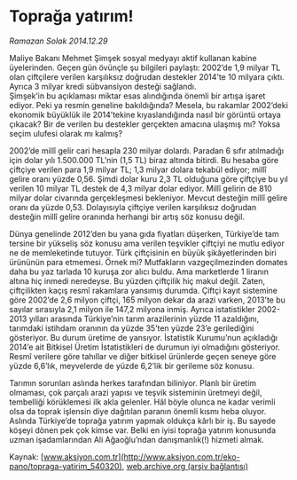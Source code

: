 # Toprağa yatırım!

*Ramazan Solak 2014.12.29*

<div class="pNewsDetailMainContent" itemprop="articleBody">
 <p>
  Maliye Bakanı Mehmet Şimşek sosyal medyayı aktif kullanan kabine üyelerinden. Geçen gün övünçle şu bilgileri paylaştı: 2002’de 1,9 milyar TL olan çiftçilere verilen karşılıksız doğrudan destekler 2014’te 10 milyara çıktı. Ayrıca 3 milyar kredi sübvansiyon desteği sağlandı.
  <br>
   Şimşek’in bu açıklaması miktar esas alındığında önemli bir artışa işaret ediyor. Peki ya resmin geneline bakıldığında? Mesela, bu rakamlar 2002’deki ekonomik büyüklük ile 2014’tekine kıyaslandığında nasıl bir görüntü ortaya çıkacak? Bir de verilen bu destekler gerçekten amacına ulaşmış mı? Yoksa seçim ulufesi olarak mı kalmış?
  </br>
 </p>
 <p>
  2002’de millî gelir cari hesapla 230 milyar dolardı. Paradan 6 sıfır atılmadığı için dolar yılı 1.500.000 TL’nin (1,5 TL) biraz altında bitirdi. Bu hesaba göre çiftçiye verilen para 1,9 milyar TL; 1,3 milyar dolara tekabül ediyor; millî gelire oranı yüzde 0,56. Şimdi dolar kuru 2,3 TL olduğuna göre çiftçiye bu yıl verilen 10 milyar TL destek de 4,3 milyar dolar ediyor. Millî gelirin de 810 milyar dolar civarında gerçekleşmesi bekleniyor. Mevcut desteğin millî gelire oranı da yüzde 0,53. Dolayısıyla çiftçiye verilen karşılıksız doğrudan desteğin millî gelire oranında herhangi bir artış söz konusu değil.
 </p>
 <p>
  Dünya genelinde 2012’den bu yana gıda fiyatları düşerken, Türkiye’de tam tersine bir yükseliş söz konusu ama verilen teşvikler çiftçiyi ne mutlu ediyor ne de memleketinde tutuyor. Türk çiftçisinin en büyük şikâyetlerinden biri ürününün para etmemesi. Örnek mi? Mutfakların vazgeçilmezinden domates daha bu yaz tarlada 10 kuruşa zor alıcı buldu. Ama marketlerde 1 liranın altına hiç inmedi neredeyse. Bu yüzden çiftçilik hiç makul değil. Zaten, çiftçilikten kaçış resmî rakamlara yansımış durumda. Çiftçi kayıt sistemine göre 2002’de 2,6 milyon çiftçi, 165 milyon dekar da arazi varken, 2013’te bu sayılar sırasıyla 2,1 milyon ile 147,2 milyona inmiş. Ayrıca istatistikler 2002-2013 yılları arasında Türkiye’nin tarım arazilerinin yüzde 11 azaldığını, tarımdaki istihdam oranının da yüzde 35’ten yüzde 23’e gerilediğini gösteriyor. Bu durum üretime de yansıyor. İstatistik Kurumu’nun açıkladığı 2014’e ait Bitkisel Üretim İstatistikleri de durumun iyi olmadığını gösteriyor. Resmî verilere göre tahıllar ve diğer bitkisel ürünlerde geçen seneye göre yüzde 6,6’lık, meyvelerde de yüzde 6,2’lik bir gerileme söz konusu.
 </p>
 <p>
  Tarımın sorunları aslında herkes tarafından biliniyor. Planlı bir üretim olmaması, çok parçalı arazi yapısı ve teşvik sisteminin üretmeyi değil, tembelliği körüklemesi ilk akla gelenler. Hâl böyle olunca ne kadar verimli olsa da toprak işlensin diye dağıtılan paranın önemli kısmı heba oluyor. Aslında Türkiye’de toprağa yatırım yapmak oldukça kârlı bir iş. Bu sayede köşeyi dönen pek çok kimse var. Belki en iyisi toprağa yatırım konusunda uzman işadamlarından Ali Ağaoğlu’ndan danışmanlık(!) hizmeti almak.
 </p>
</div>


Kaynak: [www.aksiyon.com.tr](http://www.aksiyon.com.tr/eko-pano/topraga-yatirim_540320), [web.archive.org (arşiv bağlantısı)](http://web.archive.org/web/20150820184707/http://www.aksiyon.com.tr/eko-pano/topraga-yatirim_540320)
